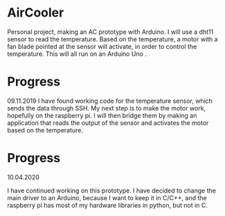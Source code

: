 # AirCooler
Personal project, making an AC prototype with Arduino.
I will use a dht11 sensor to read the temperature. Based on the temperature, a motor with a fan blade pointed at the sensor will activate, in order to control the temperature. This will all run on an Arduino Uno .

# Progress
09.11.2019
I have found working code for the temperature sensor, which sends the data through SSH.
My next step is to make the motor work, hopefully on the raspberry pi. I will then bridge them by making an application that reads the output of the sensor and activates the motor based on the temperature.

# Progress
10.04.2020

I have continued working on this prototype. I have decided to change the main driver to an Arduino, because I want to keep it in C/C++, and the raspberry pi has most of my hardware libraries in python, but not in C.
